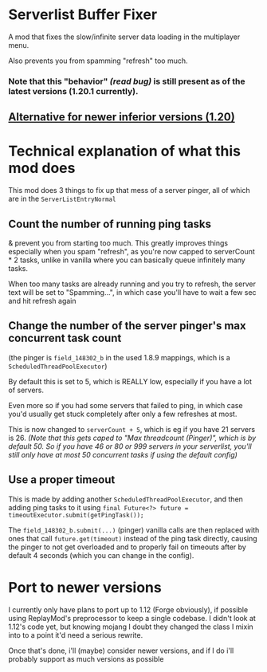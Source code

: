 # Serverlist Buffer Fixer
A mod that fixes the slow/infinite server data loading in the multiplayer menu. 

Also prevents you from spamming "refresh" too much.

### Note that this "behavior" *(read bug)* is still present as of the latest versions (1.20.1 currently).


## [Alternative for newer inferior versions (1.20)](https://modrinth.com/mod/serverpingerfixer)

# Technical explanation of what this mod does
This mod does 3 things to fix up that mess of a server pinger, all of which are in the `ServerListEntryNormal`

## Count the number of running ping tasks
& prevent you from starting too much. This greatly improves things especially when you spam "refresh", as you're now capped to serverCount * 2 tasks, unlike in vanilla where you can basically queue infinitely many tasks.  

When too many tasks are already running and you try to refresh, the server text will be set to "Spamming...", in which case you'll have to wait a few sec and hit refresh again

## Change the number of the server pinger's max concurrent task count
(the pinger is `field_148302_b` in the used 1.8.9 mappings, which is a `ScheduledThreadPoolExecutor`)

By default this is set to 5, which is REALLY low, especially if you have a lot of servers.

Even more so if you had some servers that failed to ping, in which case you'd usually get stuck completely after only a few refreshes at most.

This is now changed to `serverCount + 5`, which is eg if you have 21 servers is 26.
*(Note that this gets caped to "Max threadcount (Pinger)", which is by default 50. So if you have 46 or 80 or 999 servers in your serverlist, you'll still only have at most 50 concurrent tasks if using the default config)*

## Use a proper timeout
This is made by adding another `ScheduledThreadPoolExecutor`, and then adding ping tasks to it using `final Future<?> future = timeoutExecutor.submit(getPingTask());`

The `field_148302_b.submit(...)` (pinger) vanilla calls are then replaced with ones that call `future.get(timeout)` instead of the ping task directly, causing the pinger to not get overloaded and to properly fail on timeouts after by default 4 seconds (which you can change in the config).

# Port to newer versions
I currently only have plans to port up to 1.12 (Forge obviously), if possible using ReplayMod's preprocessor to keep a single codebase. I didn't look at 1.12's code yet, but knowing mojang I doubt they changed the class I mixin into to a point it'd need a serious rewrite.

Once that's done, i'll (maybe) consider newer versions, and if I do i'll probably support as much versions as possible
